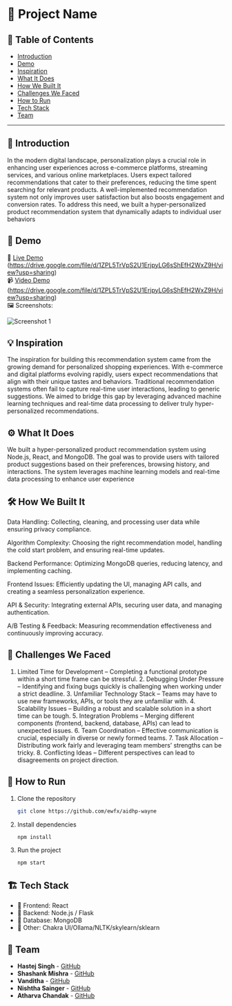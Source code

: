 # 🚀 Project Name

## 📌 Table of Contents
- [Introduction](#introduction)
- [Demo](#demo)
- [Inspiration](#inspiration)
- [What It Does](#what-it-does)
- [How We Built It](#how-we-built-it)
- [Challenges We Faced](#challenges-we-faced)
- [How to Run](#how-to-run)
- [Tech Stack](#tech-stack)
- [Team](#team)

---

## 🎯 Introduction
In the modern digital landscape, personalization plays a crucial role in enhancing user experiences across e-commerce platforms, streaming services, and various online marketplaces. Users expect tailored recommendations that cater to their preferences, reducing the time spent searching for relevant products. A well-implemented recommendation system not only improves user satisfaction but also boosts engagement and conversion rates. To address this need, we built a hyper-personalized product recommendation system that dynamically adapts to individual user behaviors

## 🎥 Demo
🔗 [Live Demo](#) (https://drive.google.com/file/d/1ZPL5TrVpS2U1ErjpyLG6sShEfH2WxZ9H/view?usp=sharing)  
📹 [Video Demo](#) (https://drive.google.com/file/d/1ZPL5TrVpS2U1ErjpyLG6sShEfH2WxZ9H/view?usp=sharing)  
🖼️ Screenshots:

![Screenshot 1](link-to-image)

## 💡 Inspiration
The inspiration for building this recommendation system came from the growing demand for personalized shopping experiences. With e-commerce and digital platforms evolving rapidly, users expect recommendations that align with their unique tastes and behaviors. Traditional recommendation systems often fail to capture real-time user interactions, leading to generic suggestions. We aimed to bridge this gap by leveraging advanced machine learning techniques and real-time data processing to deliver truly hyper-personalized recommendations.

## ⚙️ What It Does
We built a hyper-personalized product recommendation system using Node.js, React, and MongoDB. The goal was to provide users with tailored product suggestions based on their preferences, browsing history, and interactions. The system leverages machine learning models and real-time data processing to enhance user experience

## 🛠️ How We Built It
Data Handling: Collecting, cleaning, and processing user data while ensuring privacy compliance.

Algorithm Complexity: Choosing the right recommendation model, handling the cold start problem, and ensuring real-time updates.

Backend Performance: Optimizing MongoDB queries, reducing latency, and implementing caching.

Frontend Issues: Efficiently updating the UI, managing API calls, and creating a seamless personalization experience.

API & Security: Integrating external APIs, securing user data, and managing authentication.

A/B Testing & Feedback: Measuring recommendation effectiveness and continuously improving accuracy.

## 🚧 Challenges We Faced
1.	Limited Time for Development – Completing a functional prototype within a short time frame can be stressful.
	2.	Debugging Under Pressure – Identifying and fixing bugs quickly is challenging when working under a strict deadline.
	3.	Unfamiliar Technology Stack – Teams may have to use new frameworks, APIs, or tools they are unfamiliar with.
	4.	Scalability Issues – Building a robust and scalable solution in a short time can be tough.
	5.	Integration Problems – Merging different components (frontend, backend, database, APIs) can lead to unexpected issues.
	6.	Team Coordination – Effective communication is crucial, especially in diverse or newly formed teams.
	7.	Task Allocation – Distributing work fairly and leveraging team members’ strengths can be tricky.
	8.	Conflicting Ideas – Different perspectives can lead to disagreements on project direction.


## 🏃 How to Run
1. Clone the repository  
   ```sh
   git clone https://github.com/ewfx/aidhp-wayne
   ```
2. Install dependencies  
   ```sh
   npm install  
   ```
3. Run the project  
   ```sh
   npm start 
   ```

## 🏗️ Tech Stack
- 🔹 Frontend: React 
- 🔹 Backend: Node.js / Flask
- 🔹 Database: MongoDB
- 🔹 Other: Chakra UI/Ollama/NLTK/skylearn/sklearn

## 👥 Team
- **Hastej Singh** - [GitHub](https://github.com/hastej)
- **Shashank Mishra** - [GitHub](https://github.com/shashank10122001)
- **Vanditha** - [GitHub](https://github.com/Vanoita)
- **Nishtha Sainger** - [GitHub](https://github.com/nishtha2702)
- **Atharva Chandak** - [GitHub](https://github.com/atharva2chandak)